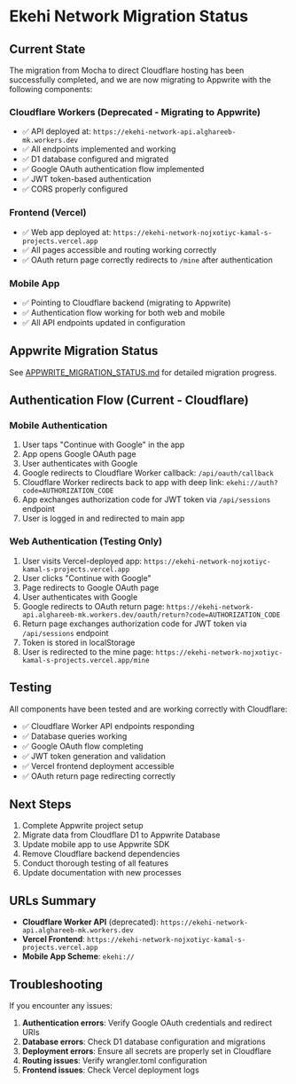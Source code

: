 # Ekehi Network Migration Status

## Current State

The migration from Mocha to direct Cloudflare hosting has been successfully completed, and we are now migrating to Appwrite with the following components:

### Cloudflare Workers (Deprecated - Migrating to Appwrite)
- ✅ API deployed at: `https://ekehi-network-api.alghareeb-mk.workers.dev`
- ✅ All endpoints implemented and working
- ✅ D1 database configured and migrated
- ✅ Google OAuth authentication flow implemented
- ✅ JWT token-based authentication
- ✅ CORS properly configured

### Frontend (Vercel)
- ✅ Web app deployed at: `https://ekehi-network-nojxotiyc-kamal-s-projects.vercel.app`
- ✅ All pages accessible and routing working correctly
- ✅ OAuth return page correctly redirects to `/mine` after authentication

### Mobile App
- ✅ Pointing to Cloudflare backend (migrating to Appwrite)
- ✅ Authentication flow working for both web and mobile
- ✅ All API endpoints updated in configuration

## Appwrite Migration Status

See [APPWRITE_MIGRATION_STATUS.md](APPWRITE_MIGRATION_STATUS.md) for detailed migration progress.

## Authentication Flow (Current - Cloudflare)

### Mobile Authentication
1. User taps "Continue with Google" in the app
2. App opens Google OAuth page
3. User authenticates with Google
4. Google redirects to Cloudflare Worker callback: `/api/oauth/callback`
5. Cloudflare Worker redirects back to app with deep link: `ekehi://auth?code=AUTHORIZATION_CODE`
6. App exchanges authorization code for JWT token via `/api/sessions` endpoint
7. User is logged in and redirected to main app

### Web Authentication (Testing Only)
1. User visits Vercel-deployed app: `https://ekehi-network-nojxotiyc-kamal-s-projects.vercel.app`
2. User clicks "Continue with Google"
3. Page redirects to Google OAuth page
4. User authenticates with Google
5. Google redirects to OAuth return page: `https://ekehi-network-api.alghareeb-mk.workers.dev/oauth/return?code=AUTHORIZATION_CODE`
6. Return page exchanges authorization code for JWT token via `/api/sessions` endpoint
7. Token is stored in localStorage
8. User is redirected to the mine page: `https://ekehi-network-nojxotiyc-kamal-s-projects.vercel.app/mine`

## Testing

All components have been tested and are working correctly with Cloudflare:

- ✅ Cloudflare Worker API endpoints responding
- ✅ Database queries working
- ✅ Google OAuth flow completing
- ✅ JWT token generation and validation
- ✅ Vercel frontend deployment accessible
- ✅ OAuth return page redirecting correctly

## Next Steps

1. Complete Appwrite project setup
2. Migrate data from Cloudflare D1 to Appwrite Database
3. Update mobile app to use Appwrite SDK
4. Remove Cloudflare backend dependencies
5. Conduct thorough testing of all features
6. Update documentation with new processes

## URLs Summary

- **Cloudflare Worker API** (deprecated): `https://ekehi-network-api.alghareeb-mk.workers.dev`
- **Vercel Frontend**: `https://ekehi-network-nojxotiyc-kamal-s-projects.vercel.app`
- **Mobile App Scheme**: `ekehi://`

## Troubleshooting

If you encounter any issues:

1. **Authentication errors**: Verify Google OAuth credentials and redirect URIs
2. **Database errors**: Check D1 database configuration and migrations
3. **Deployment errors**: Ensure all secrets are properly set in Cloudflare
4. **Routing issues**: Verify wrangler.toml configuration
5. **Frontend issues**: Check Vercel deployment logs